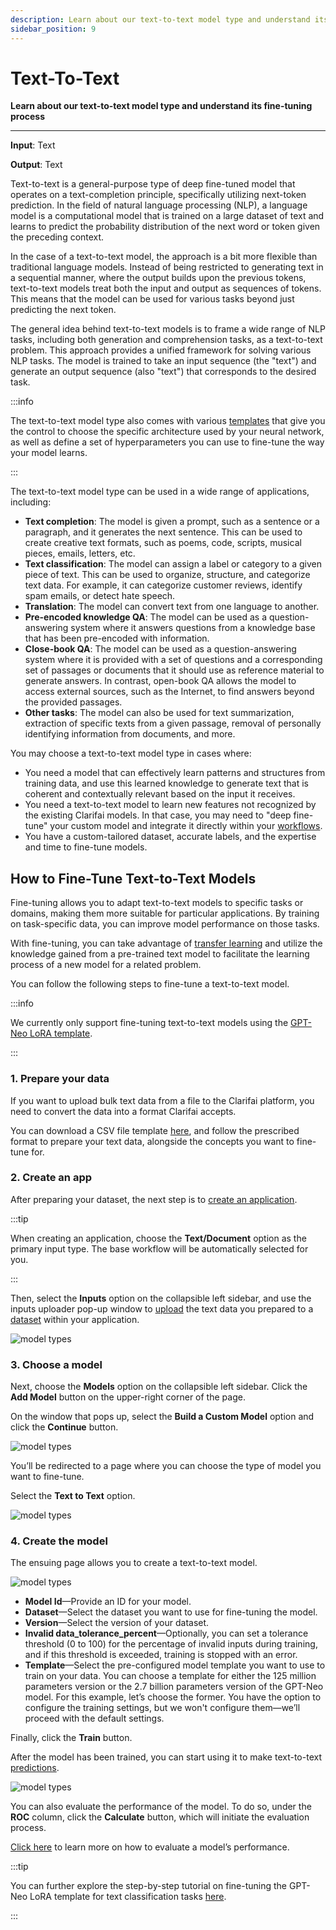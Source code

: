 ```yaml
---
description: Learn about our text-to-text model type and understand its fine-tuning process
sidebar_position: 9
---
```


# Text-To-Text 

**Learn about our text-to-text model type and understand its fine-tuning process**
<hr />

**Input**: Text

**Output**: Text

Text-to-text is a general-purpose type of deep fine-tuned model that operates on a text-completion principle, specifically utilizing next-token prediction.
In the field of natural language processing (NLP), a language model is a computational model that is trained on a large dataset of text and learns to predict the probability distribution of the next word or token given the preceding context.

In the case of a text-to-text model, the approach is a bit more flexible than traditional language models. Instead of being restricted to generating text in a sequential manner, where the output builds upon the previous tokens, text-to-text models treat both the input and output as sequences of tokens. This means that the model can be used for various tasks beyond just predicting the next token.

The general idea behind text-to-text models is to frame a wide range of NLP tasks, including both generation and comprehension tasks, as a text-to-text problem. This approach provides a unified framework for solving various NLP tasks. The model is trained to take an input sequence (the "text") and generate an output sequence (also "text") that corresponds to the desired task.

:::info

The text-to-text model type also comes with various [templates](https://docs.clarifai.com/portal-guide/model/deep-training/text-templates) that give you the control to choose the specific architecture used by your neural network, as well as define a set of hyperparameters you can use to fine-tune the way your model learns.

::: 

The text-to-text model type can be used in a wide range of applications, including:

- **Text completion**: The model is given a prompt, such as a sentence or a paragraph, and it generates the next sentence. This can be used to create creative text formats, such as poems, code, scripts, musical pieces, emails, letters, etc.
- **Text classification**: The model can assign a label or category to a given piece of text. This can be used to organize, structure, and categorize text data. For example, it can categorize customer reviews, identify spam emails, or detect hate speech.
- **Translation**: The model can convert text from one language to another. 
- **Pre-encoded knowledge QA**: The model can be used as a question-answering system where it answers questions from a knowledge base that has been pre-encoded with information. 
- **Close-book QA**: The model can be used as a question-answering system where it is provided with a set of questions and a corresponding set of passages or documents that it should use as reference material to generate answers. In contrast, open-book QA allows the model to access external sources, such as the Internet, to find answers beyond the provided passages.
- **Other tasks**: The model can also be used for text summarization, extraction of specific texts from a given passage, removal of  personally identifying information from documents, and more. 

You may choose a text-to-text model type in cases where:

- You need a model that can effectively learn patterns and structures from training data, and use this learned knowledge to generate text that is coherent and contextually relevant based on the input it receives. 
- You need a text-to-text model to learn new features not recognized by the existing Clarifai models. In that case, you may need to "deep fine-tune" your custom model and integrate it directly within your [workflows](https://docs.clarifai.com/portal-guide/workflows/).
- You have a custom-tailored dataset, accurate labels, and the expertise and time to fine-tune models.

## How to Fine-Tune Text-to-Text Models

Fine-tuning allows you to adapt text-to-text models to specific tasks or domains, making them more suitable for particular applications. By training on task-specific data, you can improve model performance on those tasks.

With fine-tuning, you can take advantage of [transfer learning](https://docs.clarifai.com/portal-guide/model/model-types/transfer-learning/) and utilize the knowledge gained from a pre-trained text model to facilitate the learning process of a new model for a related problem. 

You can follow the following steps to fine-tune a text-to-text model. 

:::info

We currently only support fine-tuning text-to-text models using the [GPT-Neo LoRA template](https://docs.clarifai.com/portal-guide/model/deep-training/text-templates#gpt-neo-lora). 

:::

### 1. Prepare your data

If you want to upload bulk text data from a file to the Clarifai platform, you need to convert the data into a format Clarifai accepts. 

You can download a CSV file template [here]( https://docs.clarifai.com/portal-guide/advanced-topics/csv-and-tsv#csv-templates), and follow the prescribed format to prepare your text data, alongside the concepts you want to fine-tune for.

### 2. Create an app

After preparing your dataset, the next step is to [create an application]( https://docs.clarifai.com/clarifai-basics/applications/create-an-application/#create-an-application-on-the-portal).

:::tip

When creating an application, choose the **Text/Document** option as the primary input type. The base workflow will be automatically selected for you.

:::

Then, select the **Inputs** option on the collapsible left sidebar, and use the inputs uploader pop-up window to [upload](https://docs.clarifai.com/portal-guide/datasets/create-get-update-delete#add-inputs) the text data you prepared to a [dataset](https://docs.clarifai.com/portal-guide/datasets/create-get-update-delete) within your application.  

![model types](/img/others/fine-tune-1.png)

### 3. Choose a model 

Next, choose the **Models** option on the collapsible left sidebar. Click the **Add Model** button on the upper-right corner of the page. 

On the window that pops up, select the **Build a Custom Model** option and click the **Continue** button. 

![model types](/img/others/fine-tune-2.png)

You’ll be redirected to a page where you can choose the type of model you want to fine-tune.

Select the **Text to Text** option. 

![model types](/img/others/fine-tune-3.png)

### 4. Create the model

The ensuing page allows you to create a text-to-text model. 

![model types](/img/others/fine-tune-4.png)

- **Model Id**—Provide an ID for your model.
- **Dataset**—Select the dataset you want to use for fine-tuning the model.
- **Version**—Select the version of your dataset.
- **Invalid data_tolerance_percent**—Optionally, you can set a tolerance threshold (0 to 100) for the percentage of invalid inputs during training, and if this threshold is exceeded, training is stopped with an error.
- **Template**—Select the pre-configured model template you want to use to train on your data. You can choose a template for either the 125 million parameters version or the 2.7 billion parameters version of the GPT-Neo model. For this example, let’s choose the former. You have the option to configure the training settings, but we won't configure them—we’ll proceed with the default settings. 

Finally, click the **Train** button. 

After the model has been trained, you can start using it to make text-to-text [predictions](https://docs.clarifai.com/portal-guide/ppredict). 

![model types](/img/others/fine-tune-5.png)

You can also evaluate the performance of the model. To do so, under the **ROC** column, click the **Calculate** button, which will initiate the evaluation process. 

[Click here](https://docs.clarifai.com/portal-guide/evaluate/) to learn more on how to evaluate a model’s performance. 

:::tip

You can further explore the step-by-step tutorial on fine-tuning the GPT-Neo LoRA template for text classification tasks [here](https://www.clarifai.com/blog/fine-tuning-gpt-neo-for-text-classification).

:::





